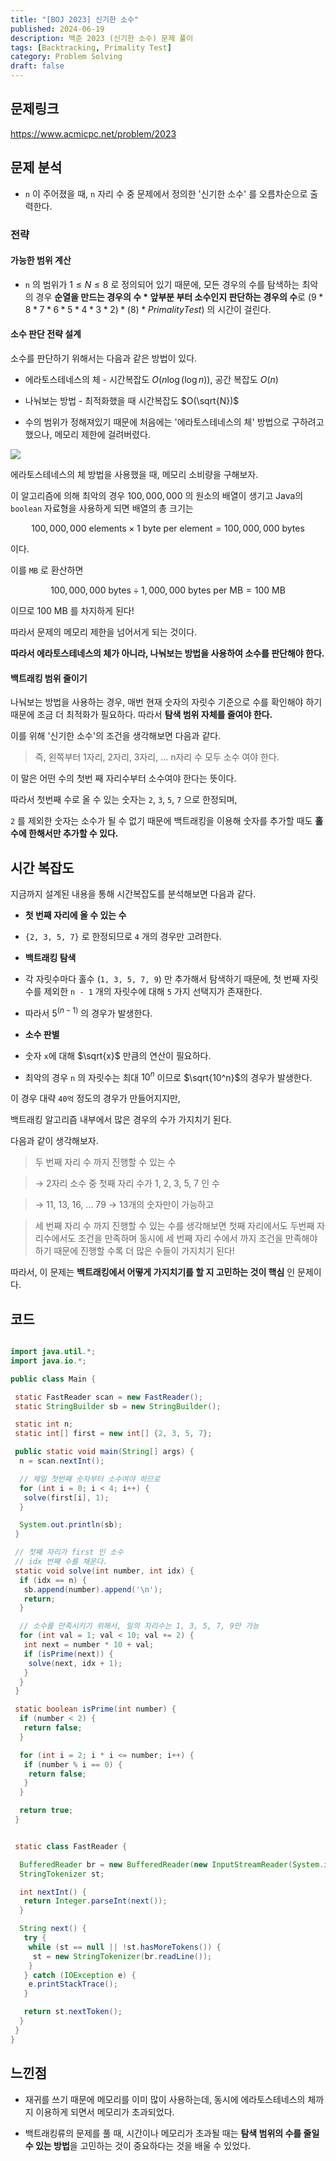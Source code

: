 ```yaml
---
title: "[BOJ 2023] 신기한 소수"
published: 2024-06-19
description: 백준 2023 (신기한 소수) 문제 풀이
tags: [Backtracking, Primality Test]
category: Problem Solving
draft: false
---
```


## 문제링크

<https://www.acmicpc.net/problem/2023>

## 문제 분석

- `n` 이 주어졌을 때, `n` 자리 수 중 문제에서 정의한 '신기한 소수' 를 오름차순으로 출력한다.

### 전략

#### 가능한 범위 계산

- `n` 의 범위가 $1 ≤ N ≤ 8$ 로 정의되어 있기 때문에, 모든 경우의 수를 탐색하는 최악의 경우 **순열을 만드는 경우의 수 * 앞부분 부터 소수인지 판단하는 경우의 수**로 $(9 *8* 7 *6* 5 *4* 3 *2)* (8) * Primality Test)$ 의 시간이 걸린다.

#### 소수 판단 전략 설계

소수를 판단하기 위해서는 다음과 같은 방법이 있다.

- 에라토스테네스의 체 - 시간복잡도 $O(n \log(\log n))$, 공간 복잡도 $O(n)$

- 나눠보는 방법 - 최적화했을 때 시간복잡도 $O(\sqrt{N})$

- 수의 범위가 정해져있기 때문에 처음에는 '에라토스테네스의 체' 방법으로 구하려고 했으나, 메모리 제한에 걸려버렸다.

![](https://i.imgur.com/BxcxwEL.png)

에라토스테네스의 체 방법을 사용했을 때, 메모리 소비량을 구해보자.

이 알고리즘에 의해 최악의 경우 ${100,000,000}$ 의 원소의 배열이 생기고 Java의 `boolean` 자료형을 사용하게 되면 배열의 총 크기는

$${100,000,000} \text{ elements} \times 1 \text{ byte per element} = {100,000,000} \text{ bytes}$$

이다.

이를 `MB` 로 환산하면

$${100,000,000} \text{ bytes} \div {1,000,000} \text{ bytes per MB} = {100} \text{ MB}$$

이므로 ${100} \text{ MB}$ 를 차지하게 된다!

따라서 문제의 메모리 제한을 넘어서게 되는 것이다.

**따라서 에라토스테네스의 체가 아니라, 나눠보는 방법을 사용하여 소수를 판단해야 한다.**

#### 백트래킹 범위 줄이기

나눠보는 방법을 사용하는 경우, 매번 현재 숫자의 자릿수 기준으로 수를 확인해야 하기 때문에 조금 더 최적화가 필요하다. 따라서 **탐색 범위 자체를 줄여야 한다.**

이를 위해 '신기한 소수'의 조건을 생각해보면 다음과 같다.

> 즉, 왼쪽부터 1자리, 2자리, 3자리, ... n자리 수 모두 소수 여야 한다.

이 말은 어떤 수의 첫번 째 자리수부터 소수여야 한다는 뜻이다.

따라서 첫번째 수로 올 수 있는 숫자는 `2`, `3`, `5`, `7` 으로 한정되며,

`2` 를 제외한 숫자는 소수가 될 수 없기 때문에 백트래킹을 이용해 숫자를 추가할 때도 **홀수에 한해서만 추가할 수 있다.**

## 시간 복잡도

지금까지 설계된 내용을 통해 시간복잡도를 분석해보면 다음과 같다.

- **첫 번째 자리에 올 수 있는 수**

- `{2, 3, 5, 7}` 로 한정되므로 `4` 개의 경우만 고려한다.

- **백트래킹 탐색**

- 각 자릿수마다 홀수 (`1, 3, 5, 7, 9`) 만 추가해서 탐색하기 때문에, 첫 번째 자릿수를 제외한 `n - 1` 개의 자릿수에 대해 `5` 가지 선택지가 존재한다.

- 따라서 $5 ^ {(n - 1)}$ 의 경우가 발생한다.

- **소수 판별**

- 숫자 `x`에 대해 $\sqrt{x}$ 만큼의 연산이 필요하다.

- 최악의 경우 `n` 의 자릿수는 최대 $10^{n}$ 이므로 $\sqrt{10^n}$의 경우가 발생한다.

이 경우 대략 `40억` 정도의 경우가 만들어지지만,

백트래킹 알고리즘 내부에서 많은 경우의 수가 가지치기 된다.

다음과 같이 생각해보자.

> 두 번째 자리 수 까지 진행할 수 있는 수

>

> → 2자리 소수 중 첫째 자리 수가 1, 2, 3, 5, 7 인 수

>

> → 11, 13, 16, ... 79 → 13개의 숫자만이 가능하고

>

> 세 번째 자리 수 까지 진행할 수 있는 수를 생각해보면 첫째 자리에서도 두번째 자리수에서도 조건을 만족하며 동시에 세 번째 자리 수에서 까지 조건을 만족해야 하기 때문에 진행할 수록 더 많은 수들이 가지치기 된다!

따라서, 이 문제는 **백트래킹에서 어떻게 가지치기를 할 지 고민하는 것이 핵심** 인 문제이다.

## 코드

```java

import java.util.*;
import java.io.*;

public class Main {

 static FastReader scan = new FastReader();
 static StringBuilder sb = new StringBuilder();

 static int n;
 static int[] first = new int[] {2, 3, 5, 7};

 public static void main(String[] args) {
  n = scan.nextInt();

  // 제일 첫번째 숫자부터 소수여야 하므로
  for (int i = 0; i < 4; i++) {
   solve(first[i], 1);
  }

  System.out.println(sb);
 }

 // 첫째 자리가 first 인 소수
 // idx 번째 수를 채운다.
 static void solve(int number, int idx) {
  if (idx == n) {
   sb.append(number).append('\n');
   return;
  }

  // 소수를 만족시키기 위해서, 일의 자리수는 1, 3, 5, 7, 9만 가능
  for (int val = 1; val < 10; val += 2) {
   int next = number * 10 + val;
   if (isPrime(next)) {
    solve(next, idx + 1);
   }
  }
 }

 static boolean isPrime(int number) {
  if (number < 2) {
   return false;
  }

  for (int i = 2; i * i <= number; i++) {
   if (number % i == 0) {
    return false;
   }
  }

  return true;
 }


 static class FastReader {

  BufferedReader br = new BufferedReader(new InputStreamReader(System.in));
  StringTokenizer st;

  int nextInt() {
   return Integer.parseInt(next());
  }

  String next() {
   try {
    while (st == null || !st.hasMoreTokens()) {
     st = new StringTokenizer(br.readLine());
    }
   } catch (IOException e) {
    e.printStackTrace();
   }

   return st.nextToken();
  }
 }
}

```

## 느낀점

- 재귀를 쓰기 때문에 메모리를 이미 많이 사용하는데, 동시에 에라토스테네스의 체까지 이용하게 되면서 메모리가 초과되었다.

- 백트래킹류의 문제를 풀 때, 시간이나 메모리가 초과될 때는 **탐색 범위의 수를 줄일 수 있는 방법**을 고민하는 것이 중요하다는 것을 배울 수 있었다.
